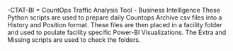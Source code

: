 -CTAT-BI  = CountOps Traffic Analysis Tool - Business Intelligence
These Python scripts are used to prepare daily Countops Archive csv files into a History and Position format. 
These files are then placed in a facility folder and used to poulate facility specific Power-BI Visualizations.
The Extra and Missing scripts are used to check the folders.
